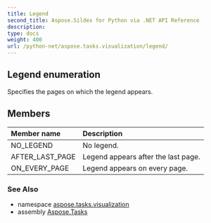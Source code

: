 ```yaml
---
title: Legend
second_title: Aspose.Sildes for Python via .NET API Reference
description: 
type: docs
weight: 400
url: /python-net/aspose.tasks.visualization/legend/
---
```


## Legend enumeration

Specifies the pages on which the legend appears.

## Members
| Member name | Description |
| :- | :- |
|NO_LEGEND|No legend.|
|AFTER_LAST_PAGE|Legend appears after the last page.|
|ON_EVERY_PAGE|Legend appears on every page.|

### See Also

* namespace [aspose.tasks.visualization](../../aspose.tasks.visualization/)
* assembly [Aspose.Tasks](/tasks/python-net/)

